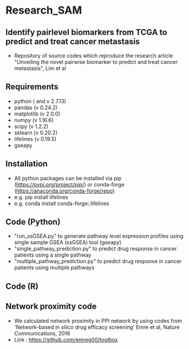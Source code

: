 # Research_SAM


## Identify pairlevel biomarkers from TCGA to predict and treat cancer metastasis
+ Repository of source codes which reproduce the research article "Unveiling the novel pairwise biomarker to predict and treat cancer metastasis", Lim et al


## Requirements
+ python ( and v 2.7.13)
+ pandas (v 0.24.2)
+ matplotlib (v 2.0.0)
+ numpy (v 1.16.6)
+ scipy (v 1.2.2)
+ sklearn (v 0.20.2)
+ lifelines (v 0.19.5)
+ gseapy


## Installation
+ All python packages can be installed via pip (https://pypi.org/project/pip/) or conda-forge (https://anaconda.org/conda-forge/repo)
+ e.g. pip install lifelines
+ e.g. conda install conda-forge::lifelines


## Code (Python)
+ "run_ssGSEA.py" to generate pathway level expression profiles using single sample GSEA (ssGSEA) tool (gseapy)
+ "single_pathway_prediction.py" to predict drug response in cancer patients using a single pathway
+ "multiple_pathway_prediction.py" to predict drug response in cancer patients using multiple pathways

## Code (R)



## Network proximity code
+ We calculated network proximity in PPI network by using codes from 'Network-based in silico drug efficacy screening' Emre et al, Nature Communications, 2016
+ Link : https://github.com/emreg00/toolbox

